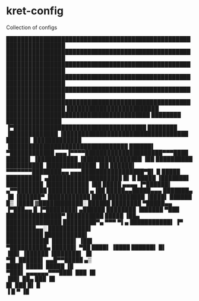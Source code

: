 # kret-config
Collection of configs

██████████████████████████████████████████████████████████████████ 
██████████████████████████████████████████████████████████████████
██████████████████████████████████████████████████████████████████
██████████████████████████████████████████████████████████████████
██████████████████████████████████████████████████████████████████
██████████████████████████████████████████████████████████████████
█████████████████████████  ███████████████████████████████████████
████████  ███████████████   ▐▀████████████████████████████████████
████████   ▐█████████████      ▐██████████████████████████████████
██████▌     █████████████        ▐████████████████████████████████
██████▌     ▀████████████     ▄▄▄▐▀▀▀▀█████████████████████▀▀▀████
██████▌      ▐███████████                ▐████████████████     ▐██
██████████     ██████████                     ▐█████████████   ▐██
██████▌   ▀▀▀▀▀▀▀████████▄▄            ▄▄▄█████████████████▀█▌   █
█████            █████████▌          ▄████████████████████  █▌   █
█████             ▐███████▌        ██████████ ▐███████████     ▐██
█████  ▄▄▄▄       ▐▀██████▌       ▄▀▀████████  ███████████    ▄▐██
█████▄▄█████▄▄▄     ███████▄     ▐█ ▐██████▀  ▐███████████    ████
██████████ ▐████▌     ██████    █▒    ▐████  ▓████████████░ ██████
████████    ▀█████▄▄   ▐▀███▄▄  █               ▐▀████████▌▄██████
████████     ▐██████      ▀███                    ███████████████▀
██████████     █████        ▐██▄                  ███████████████ 
█████████▀▄      ▀▀▀          ▀▌▄                 ███████████▌ ▐▀ 
████████▄▄░                                       ███████████▌    
██████████                                        ███████████▌    
███████████▌                                      ██████▌ ▐██▌    
 ▀██████████▄                                     ██████▌  ▀██
  ████▌ ▐████                                     ██████▌   █▌    
   ▐██▌ ▐██████                                 ▐███████▌ ▐█      
    ▀█▌   ██████▌                            ▄▄█▀▀█████  ▄▒       
            ████▌                         ████▌   █████ ▐█        
            ▀███▌                 ▄▄▄▄▄▄▀▀▀███▌   ███   ▐█        
             ▐██▌                            ██▄  ███   ▐█        
               █▌                            ███  █▌     █        
                ▐                               █  ▀       ▐█     
